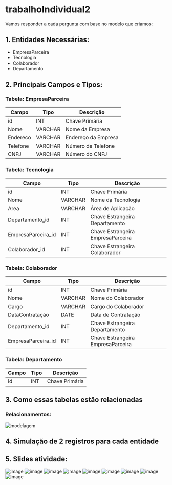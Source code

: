 # trabalhoIndividual2

Vamos responder a cada pergunta com base no modelo que criamos:

## 1. Entidades Necessárias:
- EmpresaParceira
- Tecnologia
- Colaborador
- Departamento

## 2. Principais Campos e Tipos:

### Tabela: EmpresaParceira

| Campo     | Tipo     | Descrição            |
|-----------|----------|----------------------|
| id        | INT      | Chave Primária       |
| Nome      | VARCHAR  | Nome da Empresa      |
| Endereco  | VARCHAR  | Endereço da Empresa  |
| Telefone  | VARCHAR  | Número de Telefone   |
| CNPJ      | VARCHAR  | Número do CNPJ       |


### Tabela: Tecnologia

|      Campo         |   Tipo   |       Descrição                   |
|--------------------|----------|-----------------------------------|
| id                 | INT      | Chave Primária                    |
| Nome               | VARCHAR  | Nome da Tecnologia                |
| Area               | VARCHAR  | Área de Aplicação                 |
| Departamento_id    | INT      | Chave Estrangeira Departamento    |
| EmpresaParceira_id | INT      | Chave Estrangeira EmpresaParceira |
| Colaborador_id     | INT      | Chave Estrangeira Colaborador     |


### Tabela: Colaborador

| Campo              | Tipo      | Descrição                         |
|--------------------|-----------|-----------------------------------|
| id                 | INT       | Chave Primária                    |
| Nome               | VARCHAR   | Nome do Colaborador               |
| Cargo              | VARCHAR   | Cargo do Colaborador              |
| DataContratação    | DATE      | Data de Contratação               |
| Departamento_id    | INT       | Chave Estrangeira Departamento    |
| EmpresaParceira_id | INT       | Chave Estrangeira EmpresaParceira |

### Tabela: Departamento

| Campo          | Tipo     | Descrição                                            |
|----------------|----------|------------------------------------------------------|
| id             | INT      | Chave Primária                                       |


## 3. Como essas tabelas estão relacionadas
  ### Relacionamentos:

![modelagem](https://github.com/davidlgomes/trabalhoIndividual2/assets/47571290/ae85784a-7fe3-43b4-9437-041418c3cf3e)

## 4. Simulação de 2 registros para cada entidade


## 5. Slides atividade:
![image](https://github.com/davidlgomes/trabalhoIndividual2/assets/47571290/cc97fc18-cb3c-436e-b01a-82e8b69f118a)
![image](https://github.com/davidlgomes/trabalhoIndividual2/assets/47571290/f17a137e-6283-49af-a9a8-343c59e3dcfd)
![image](https://github.com/davidlgomes/trabalhoIndividual2/assets/47571290/bd58c201-7ee6-4697-adcc-f47568bd1192)
![image](https://github.com/davidlgomes/trabalhoIndividual2/assets/47571290/f0b52327-5753-49e6-8342-22ae6a817f3e)
![image](https://github.com/davidlgomes/trabalhoIndividual2/assets/47571290/c74a3786-a2c7-44d8-8e22-495d9ed4a221)
![image](https://github.com/davidlgomes/trabalhoIndividual2/assets/47571290/b37cd5ac-4ae0-48bd-8339-6bc421ad439b)
![image](https://github.com/davidlgomes/trabalhoIndividual2/assets/47571290/5fb58ccf-fcf1-41f0-a2a4-86322d0da538)
![image](https://github.com/davidlgomes/trabalhoIndividual2/assets/47571290/e8eb9b49-f1b5-4cb2-af36-4ce9b0a00cb6)
![image](https://github.com/davidlgomes/trabalhoIndividual2/assets/47571290/7473b30e-848c-45e9-850b-5111314fe271)






